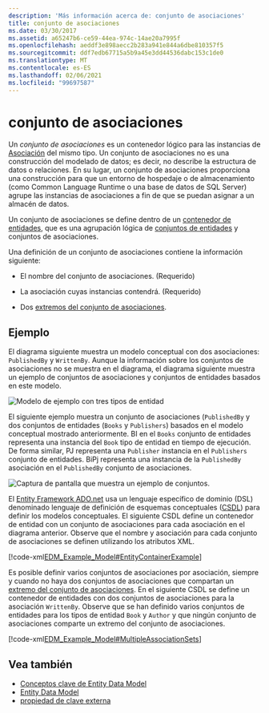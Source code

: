 ```yaml
---
description: 'Más información acerca de: conjunto de asociaciones'
title: conjunto de asociaciones
ms.date: 03/30/2017
ms.assetid: a65247b6-ce59-44ea-974c-14ae20a7995f
ms.openlocfilehash: aeddf3e898aecc2b283a941e844a6dbe810357f5
ms.sourcegitcommit: ddf7edb67715a5b9a45e3dd44536dabc153c1de0
ms.translationtype: MT
ms.contentlocale: es-ES
ms.lasthandoff: 02/06/2021
ms.locfileid: "99697587"
---
```

# <a name="association-set"></a>conjunto de asociaciones

Un *conjunto de asociaciones* es un contenedor lógico para las instancias de [Asociación](association-type.md) del mismo tipo. Un conjunto de asociaciones no es una construcción del modelado de datos; es decir, no describe la estructura de datos o relaciones. En su lugar, un conjunto de asociaciones proporciona una construcción para que un entorno de hospedaje o de almacenamiento (como Common Language Runtime o una base de datos de SQL Server) agrupe las instancias de asociaciones a fin de que se puedan asignar a un almacén de datos.  
  
 Un conjunto de asociaciones se define dentro de un [contenedor de entidades](entity-container.md), que es una agrupación lógica de [conjuntos de entidades](entity-set.md) y conjuntos de asociaciones.  
  
 Una definición de un conjunto de asociaciones contiene la información siguiente:  
  
- El nombre del conjunto de asociaciones. (Requerido)  
  
- La asociación cuyas instancias contendrá. (Requerido)  
  
- Dos [extremos del conjunto de asociaciones](association-set-end.md).  
  
## <a name="example"></a>Ejemplo  

 El diagrama siguiente muestra un modelo conceptual con dos asociaciones: `PublishedBy` y `WrittenBy`. Aunque la información sobre los conjuntos de asociaciones no se muestra en el diagrama, el diagrama siguiente muestra un ejemplo de conjuntos de asociaciones y conjuntos de entidades basados en este modelo.  
  
 ![Modelo de ejemplo con tres tipos de entidad](./media/association-set/example-model-three-entity-types.gif)  
  
 El siguiente ejemplo muestra un conjunto de asociaciones (`PublishedBy` y dos conjuntos de entidades (`Books` y `Publishers`) basados en el modelo conceptual mostrado anteriormente. BI en el `Books` conjunto de entidades representa una instancia del `Book` tipo de entidad en tiempo de ejecución. De forma similar, PJ representa una `Publisher` instancia en el `Publishers` conjunto de entidades. BiPj representa una instancia de la `PublishedBy` asociación en el `PublishedBy` conjunto de asociaciones.  
  
 ![Captura de pantalla que muestra un ejemplo de conjuntos.](./media/association-set/sets-example-association.gif)  
  
 El [Entity Framework ADO.net](./ef/index.md) usa un lenguaje específico de dominio (DSL) denominado lenguaje de definición de esquemas conceptuales ([CSDL](/ef/ef6/modeling/designer/advanced/edmx/csdl-spec)) para definir los modelos conceptuales. El siguiente CSDL define un contenedor de entidad con un conjunto de asociaciones para cada asociación en el diagrama anterior. Observe que el nombre y asociación para cada conjunto de asociaciones se definen utilizando los atributos XML.  
  
 [!code-xml[EDM_Example_Model#EntityContainerExample](../../../../samples/snippets/xml/VS_Snippets_Data/edm_example_model/xml/books.edmx#entitycontainerexample)]  
  
 Es posible definir varios conjuntos de asociaciones por asociación, siempre y cuando no haya dos conjuntos de asociaciones que compartan un [extremo del conjunto de asociaciones](association-set-end.md). En el siguiente CSDL se define un contenedor de entidades con dos conjuntos de asociaciones para la asociación `WrittenBy`. Observe que se han definido varios conjuntos de entidades para los tipos de entidad `Book` y `Author` y que ningún conjunto de asociaciones comparte un extremo del conjunto de asociaciones.  
  
 [!code-xml[EDM_Example_Model#MultipleAssociationSets](../../../../samples/snippets/xml/VS_Snippets_Data/edm_example_model/xml/books3.edmx#multipleassociationsets)]  
  
## <a name="see-also"></a>Vea también

- [Conceptos clave de Entity Data Model](entity-data-model-key-concepts.md)
- [Entity Data Model](entity-data-model.md)
- [propiedad de clave externa](foreign-key-property.md)
